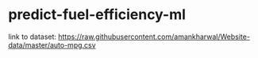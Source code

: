 # predict-fuel-efficiency-ml

link to dataset: https://raw.githubusercontent.com/amankharwal/Website-data/master/auto-mpg.csv